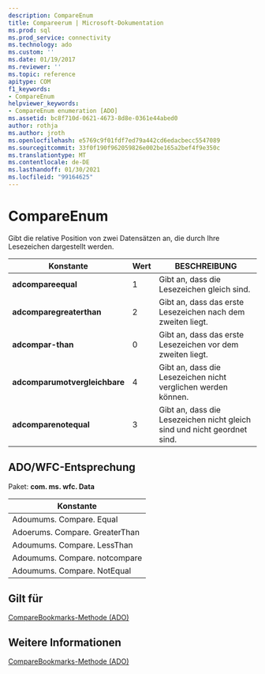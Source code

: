 ```yaml
---
description: CompareEnum
title: Compareerum | Microsoft-Dokumentation
ms.prod: sql
ms.prod_service: connectivity
ms.technology: ado
ms.custom: ''
ms.date: 01/19/2017
ms.reviewer: ''
ms.topic: reference
apitype: COM
f1_keywords:
- CompareEnum
helpviewer_keywords:
- CompareEnum enumeration [ADO]
ms.assetid: bc8f710d-0621-4673-8d8e-0361e44abed0
author: rothja
ms.author: jroth
ms.openlocfilehash: e5769c9f01fdf7ed79a442cd6edacbecc5547089
ms.sourcegitcommit: 33f0f190f962059826e002be165a2bef4f9e350c
ms.translationtype: MT
ms.contentlocale: de-DE
ms.lasthandoff: 01/30/2021
ms.locfileid: "99164625"
---
```

# <a name="compareenum"></a>CompareEnum
Gibt die relative Position von zwei Datensätzen an, die durch Ihre Lesezeichen dargestellt werden.  
  
|Konstante|Wert|BESCHREIBUNG|  
|--------------|-----------|-----------------|  
|**adcompareequal**|1|Gibt an, dass die Lesezeichen gleich sind.|  
|**adcomparegreaterthan**|2|Gibt an, dass das erste Lesezeichen nach dem zweiten liegt.|  
|**adcompar-than**|0|Gibt an, dass das erste Lesezeichen vor dem zweiten liegt.|  
|**adcomparumotvergleichbare**|4|Gibt an, dass die Lesezeichen nicht verglichen werden können.|  
|**adcomparenotequal**|3|Gibt an, dass die Lesezeichen nicht gleich sind und nicht geordnet sind.|  
  
## <a name="adowfc-equivalent"></a>ADO/WFC-Entsprechung  
 Paket: **com. ms. wfc. Data**  
  
|Konstante|  
|--------------|  
|Adoumums. Compare. Equal|  
|Adoerums. Compare. GreaterThan|  
|Adoumums. Compare. LessThan|  
|Adoumums. Compare. notcompare|  
|Adoumums. Compare. NotEqual|  
  
## <a name="applies-to"></a>Gilt für  
 [CompareBookmarks-Methode (ADO)](./comparebookmarks-method-ado.md)  
  
## <a name="see-also"></a>Weitere Informationen  
 [CompareBookmarks-Methode (ADO)](./comparebookmarks-method-ado.md)